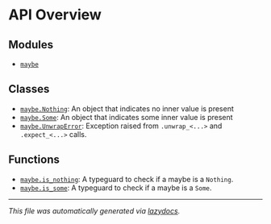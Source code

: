 <!-- markdownlint-disable -->

# API Overview

## Modules

- [`maybe`](./maybe.md#module-maybe)

## Classes

- [`maybe.Nothing`](./maybe.md#class-nothing): An object that indicates no inner value is present
- [`maybe.Some`](./maybe.md#class-some): An object that indicates some inner value is present
- [`maybe.UnwrapError`](./maybe.md#class-unwraperror): Exception raised from ``.unwrap_<...>`` and ``.expect_<...>`` calls.

## Functions

- [`maybe.is_nothing`](./maybe.md#function-is_nothing): A typeguard to check if a maybe is a `Nothing`.
- [`maybe.is_some`](./maybe.md#function-is_some): A typeguard to check if a maybe is a `Some`.


---

_This file was automatically generated via [lazydocs](https://github.com/ml-tooling/lazydocs)._
